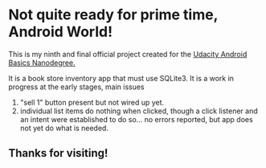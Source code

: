 # Not quite ready for prime time, Android World!

This is my ninth and final official project created for the
[Udacity Android Basics Nanodegree.](https://www.udacity.com/course/android-basics-nanodegree-by-google--nd803 "Udacity Android Basics ND")

It is a book store inventory app that must use SQLite3. It is a work in progress at the early stages, main issues
1. "sell 1" button present but not wired up yet.
2. individual list items do nothing when clicked, though a click listener and an intent were established to do so... no errors reported, but app does not yet do what is needed.

## Thanks for visiting!

